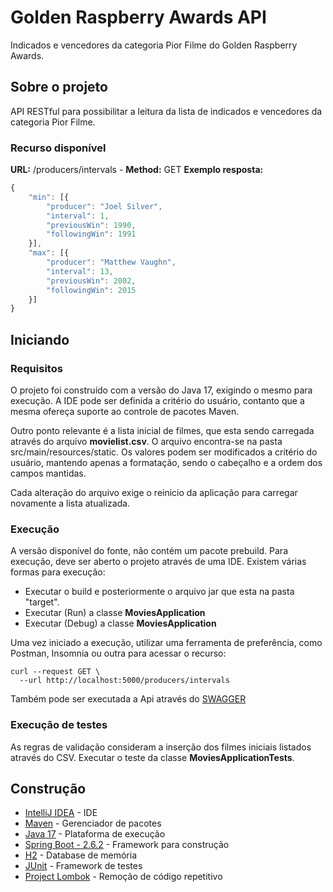# Golden Raspberry Awards API
Indicados e vencedores da categoria Pior Filme do Golden Raspberry Awards.

## Sobre o projeto
API RESTful para possibilitar a leitura da lista de indicados e vencedores
da categoria Pior Filme.

### Recurso disponível
**URL:** /producers/intervals - **Method:** GET
**Exemplo resposta:**
```javascript
{
	"min": [{
		"producer": "Joel Silver",
		"interval": 1,
		"previousWin": 1990,
		"followingWin": 1991
	}],
	"max": [{
		"producer": "Matthew Vaughn",
		"interval": 13,
		"previousWin": 2002,
		"followingWin": 2015
	}]
}
```

## Iniciando

### Requisitos
O projeto foi construído com a versão do Java 17, exigindo o mesmo para execução. A IDE pode
ser definida a critério do usuário, contanto que a mesma ofereça suporte ao controle de 
pacotes Maven.

Outro ponto relevante é a lista inicial de filmes, que esta sendo carregada através do arquivo
**movielist.csv**. O arquivo encontra-se na pasta src/main/resources/static. Os valores podem
ser modificados a critério do usuário, mantendo apenas a formatação, sendo o cabeçalho e a 
ordem dos campos mantidas.

Cada alteração do arquivo exige o reinicio da aplicação para carregar novamente a lista atualizada.


### Execução
A versão disponível do fonte, não contém um pacote prebuild. Para execução, deve ser aberto o projeto
através de uma IDE. Existem várias formas para execução:
* Executar o build e posteriormente o arquivo jar que esta na pasta "target".
* Executar (Run) a classe **MoviesApplication**
* Executar (Debug) a classe **MoviesApplication**

Uma vez iniciado a execução, utilizar uma ferramenta de preferência, como Postman, Insomnia ou
outra para acessar o recurso:
```
curl --request GET \
  --url http://localhost:5000/producers/intervals
```
Também pode ser executada a Api através do [SWAGGER](http://localhost:5000/swagger-ui/index.html)

### Execução de testes
As regras de validação consideram a inserção dos filmes iniciais listados através do CSV.
Executar o teste da classe **MoviesApplicationTests**.

## Construção
* [IntelliJ IDEA](https://www.jetbrains.com/pt-br/idea/) - IDE
* [Maven](https://maven.apache.org/) - Gerenciador de pacotes
* [Java 17](https://www.java.com/pt-BR/) - Plataforma de execução
* [Spring Boot - 2.6.2](https://spring.io/projects/spring-boot) - Framework para construção
* [H2](https://www.h2database.com/html/main.html) - Database de memória
* [JUnit](https://junit.org/junit5/) - Framework de testes
* [Project Lombok](https://projectlombok.org/) - Remoção de código repetitivo

